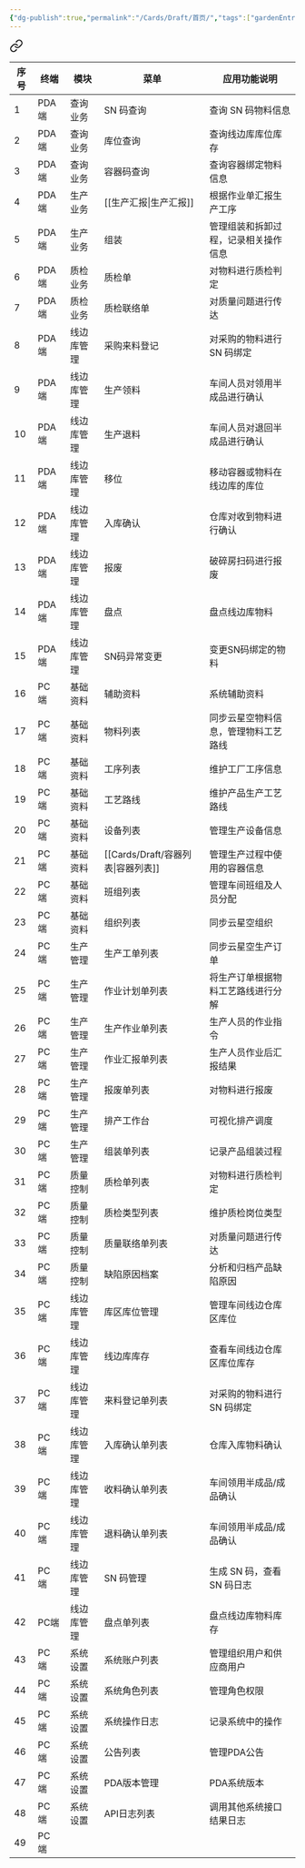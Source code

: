 ```yaml
---
{"dg-publish":true,"permalink":"/Cards/Draft/首页/","tags":["gardenEntry"]}
---
```




<div class="transclusion internal-embed is-loaded"><a class="markdown-embed-link" href="/Cards/Draft/江淮毅昌模块菜单/" aria-label="Open link"><svg xmlns="http://www.w3.org/2000/svg" width="24" height="24" viewBox="0 0 24 24" fill="none" stroke="currentColor" stroke-width="2" stroke-linecap="round" stroke-linejoin="round" class="svg-icon lucide-link"><path d="M10 13a5 5 0 0 0 7.54.54l3-3a5 5 0 0 0-7.07-7.07l-1.72 1.71"></path><path d="M14 11a5 5 0 0 0-7.54-.54l-3 3a5 5 0 0 0 7.07 7.07l1.71-1.71"></path></svg></a><div class="markdown-embed">




| **序号** | **终端** | **模块** | **菜单**   | **应用功能说明**         |
| ------ | ------ | ------ | -------- | ------------------ |
| 1      | PDA 端  | 查询业务   | SN 码查询   | 查询 SN 码物料信息        |
| 2      | PDA 端  | 查询业务   | 库位查询     | 查询线边库库位库存          |
| 3      | PDA 端  | 查询业务   | 容器码查询    | 查询容器绑定物料信息         |
| 4      | PDA 端  | 生产业务   | [[生产汇报\|生产汇报]] | 根据作业单汇报生产工序        |
| 5      | PDA 端  | 生产业务   | 组装       | 管理组装和拆卸过程，记录相关操作信息 |
| 6      | PDA 端  | 质检业务   | 质检单      | 对物料进行质检判定          |
| 7      | PDA 端  | 质检业务   | 质检联络单    | 对质量问题进行传达          |
| 8      | PDA 端  | 线边库管理  | 采购来料登记   | 对采购的物料进行 SN 码绑定    |
| 9      | PDA 端  | 线边库管理  | 生产领料     | 车间人员对领用半成品进行确认     |
| 10     | PDA 端  | 线边库管理  | 生产退料     | 车间人员对退回半成品进行确认     |
| 11     | PDA 端  | 线边库管理  | 移位       | 移动容器或物料在线边库的库位     |
| 12     | PDA 端  | 线边库管理  | 入库确认     | 仓库对收到物料进行确认        |
| 13     | PDA 端  | 线边库管理  | 报废       | 破碎房扫码进行报废          |
| 14     | PDA 端  | 线边库管理  | 盘点       | 盘点线边库物料            |
| 15     | PDA 端  | 线边库管理  | SN码异常变更  | 变更SN码绑定的物料         |
| 16     | PC 端   | 基础资料   | 辅助资料     | 系统辅助资料             |
| 17     | PC 端   | 基础资料   | 物料列表     | 同步云星空物料信息，管理物料工艺路线 |
| 18     | PC 端   | 基础资料   | 工序列表     | 维护工厂工序信息           |
| 19     | PC 端   | 基础资料   | 工艺路线     | 维护产品生产工艺路线         |
| 20     | PC 端   | 基础资料   | 设备列表     | 管理生产设备信息           |
| 21     | PC 端   | 基础资料   | [[Cards/Draft/容器列表\|容器列表]] | 管理生产过程中使用的容器信息     |
| 22     | PC 端   | 基础资料   | 班组列表     | 管理车间班组及人员分配        |
| 23     | PC 端   | 基础资料   | 组织列表     | 同步云星空组织            |
| 24     | PC 端   | 生产管理   | 生产工单列表   | 同步云星空生产订单          |
| 25     | PC 端   | 生产管理   | 作业计划单列表  | 将生产订单根据物料工艺路线进行分解  |
| 26     | PC 端   | 生产管理   | 生产作业单列表  | 生产人员的作业指令          |
| 27     | PC 端   | 生产管理   | 作业汇报单列表  | 生产人员作业后汇报结果        |
| 28     | PC 端   | 生产管理   | 报废单列表    | 对物料进行报废            |
| 29     | PC 端   | 生产管理   | 排产工作台    | 可视化排产调度            |
| 30     | PC 端   | 生产管理   | 组装单列表    | 记录产品组装过程           |
| 31     | PC 端   | 质量控制   | 质检单列表    | 对物料进行质检判定          |
| 32     | PC 端   | 质量控制   | 质检类型列表   | 维护质检岗位类型           |
| 33     | PC 端   | 质量控制   | 质量联络单列表  | 对质量问题进行传达          |
| 34     | PC 端   | 质量控制   | 缺陷原因档案   | 分析和归档产品缺陷原因        |
| 35     | PC 端   | 线边库管理  | 库区库位管理   | 管理车间线边仓库区库位        |
| 36     | PC 端   | 线边库管理  | 线边库库存    | 查看车间线边仓库区库位库存      |
| 37     | PC 端   | 线边库管理  | 来料登记单列表  | 对采购的物料进行 SN 码绑定    |
| 38     | PC 端   | 线边库管理  | 入库确认单列表  | 仓库入库物料确认           |
| 39     | PC 端   | 线边库管理  | 收料确认单列表  | 车间领用半成品/成品确认       |
| 40     | PC 端   | 线边库管理  | 退料确认单列表  | 车间领用半成品/成品确认       |
| 41     | PC 端   | 线边库管理  | SN 码管理   | 生成 SN 码，查看 SN 码日志  |
| 42     | PC端    | 线边库管理  | 盘点单列表    | 盘点线边库物料库存          |
| 43     | PC 端   | 系统设置   | 系统账户列表   | 管理组织用户和供应商用户       |
| 44     | PC 端   | 系统设置   | 系统角色列表   | 管理角色权限             |
| 45     | PC 端   | 系统设置   | 系统操作日志   | 记录系统中的操作           |
| 46     | PC 端   | 系统设置   | 公告列表     | 管理PDA公告            |
| 47     | PC 端   | 系统设置   | PDA版本管理  | PDA系统版本            |
| 48     | PC 端   | 系统设置   | API日志列表  | 调用其他系统接口结果日志       |
| 49     | PC 端   |        |          |                    |

</div></div>
